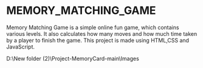 # MEMORY_MATCHING_GAME
Memory Matching Game is a simple online fun game, which contains various levels. It also calculates how many moves and how much time taken by a player to finish the game. This project is made using HTML,CSS and JavaScript.

D:\New folder (2)\Project-MemoryCard-main\Images
